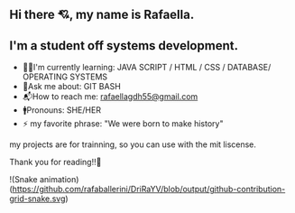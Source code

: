 ## Hi there 💘, my name is Rafaella.
## I'm a student off systems development.

- 👨‍💻I'm currently learning: JAVA SCRIPT / HTML / CSS / DATABASE/ OPERATING SYSTEMS
- 💌Ask me about:  GIT BASH
- 📬How to reach me: rafaellagdh55@gmail.com
- 🚹Pronouns: SHE/HER
- ⚡ my favorite phrase: "We were born to make history" 

my projects are for trainning, so you can use with the mit liscense.

Thank you for reading!!💞

!(Snake animation) (https://github.com/rafaballerini/DriRaYV/blob/output/github-contribution-grid-snake.svg)

